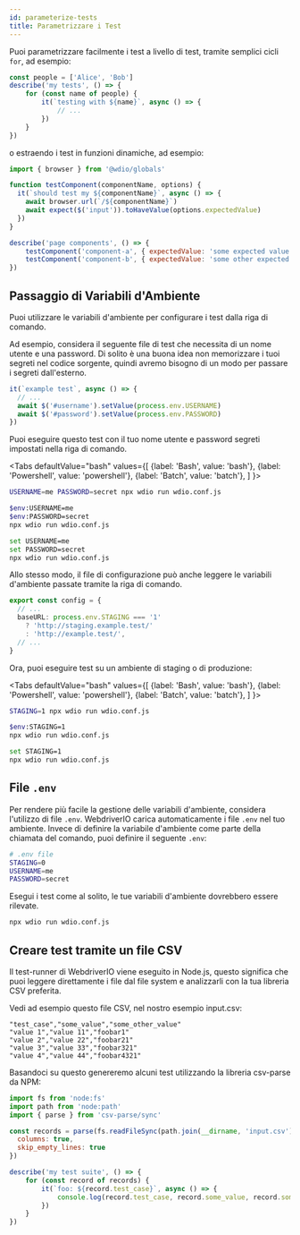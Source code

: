 ```yaml
---
id: parameterize-tests
title: Parametrizzare i Test
---
```


Puoi parametrizzare facilmente i test a livello di test, tramite semplici cicli `for`, ad esempio:

```ts title=example.spec.js
const people = ['Alice', 'Bob']
describe('my tests', () => {
    for (const name of people) {
        it(`testing with ${name}`, async () => {
            // ...
        })
    }
})
```

o estraendo i test in funzioni dinamiche, ad esempio:

```js title=dynamic.spec.js
import { browser } from '@wdio/globals'

function testComponent(componentName, options) {
  it(`should test my ${componentName}`, async () => {
    await browser.url(`/${componentName}`)
    await expect($('input')).toHaveValue(options.expectedValue)
  })
}

describe('page components', () => {
    testComponent('component-a', { expectedValue: 'some expected value' })
    testComponent('component-b', { expectedValue: 'some other expected value' })
})
```

## Passaggio di Variabili d'Ambiente

Puoi utilizzare le variabili d'ambiente per configurare i test dalla riga di comando.

Ad esempio, considera il seguente file di test che necessita di un nome utente e una password. Di solito è una buona idea non memorizzare i tuoi segreti nel codice sorgente, quindi avremo bisogno di un modo per passare i segreti dall'esterno.

```ts title=example.spec.ts
it(`example test`, async () => {
  // ...
  await $('#username').setValue(process.env.USERNAME)
  await $('#password').setValue(process.env.PASSWORD)
})
```

Puoi eseguire questo test con il tuo nome utente e password segreti impostati nella riga di comando.

<Tabs
  defaultValue="bash"
  values={[
    {label: 'Bash', value: 'bash'},
    {label: 'Powershell', value: 'powershell'},
    {label: 'Batch', value: 'batch'},
  ]
}>
<TabItem value="bash">

```sh
USERNAME=me PASSWORD=secret npx wdio run wdio.conf.js
```

</TabItem>
<TabItem value="powershell">

```sh
$env:USERNAME=me
$env:PASSWORD=secret
npx wdio run wdio.conf.js
```

</TabItem>
<TabItem value="batch">

```sh
set USERNAME=me
set PASSWORD=secret
npx wdio run wdio.conf.js
```

</TabItem>
</Tabs>

Allo stesso modo, il file di configurazione può anche leggere le variabili d'ambiente passate tramite la riga di comando.

```ts title=wdio.config.js
export const config = {
  // ...
  baseURL: process.env.STAGING === '1'
    ? 'http://staging.example.test/'
    : 'http://example.test/',
  // ...
}
```

Ora, puoi eseguire test su un ambiente di staging o di produzione:

<Tabs
  defaultValue="bash"
  values={[
    {label: 'Bash', value: 'bash'},
    {label: 'Powershell', value: 'powershell'},
    {label: 'Batch', value: 'batch'},
  ]
}>
<TabItem value="bash">

```sh
STAGING=1 npx wdio run wdio.conf.js
```

</TabItem>
<TabItem value="powershell">

```sh
$env:STAGING=1
npx wdio run wdio.conf.js
```

</TabItem>
<TabItem value="batch">

```sh
set STAGING=1
npx wdio run wdio.conf.js
```

</TabItem>
</Tabs>

## File `.env`

Per rendere più facile la gestione delle variabili d'ambiente, considera l'utilizzo di file `.env`. WebdriverIO carica automaticamente i file `.env` nel tuo ambiente. Invece di definire la variabile d'ambiente come parte della chiamata del comando, puoi definire il seguente `.env`:

```bash title=".env"
# .env file
STAGING=0
USERNAME=me
PASSWORD=secret
```

Esegui i test come al solito, le tue variabili d'ambiente dovrebbero essere rilevate.

```sh
npx wdio run wdio.conf.js
```

## Creare test tramite un file CSV

Il test-runner di WebdriverIO viene eseguito in Node.js, questo significa che puoi leggere direttamente i file dal file system e analizzarli con la tua libreria CSV preferita.

Vedi ad esempio questo file CSV, nel nostro esempio input.csv:

```csv
"test_case","some_value","some_other_value"
"value 1","value 11","foobar1"
"value 2","value 22","foobar21"
"value 3","value 33","foobar321"
"value 4","value 44","foobar4321"
```

Basandoci su questo genereremo alcuni test utilizzando la libreria csv-parse da NPM:

```js title=test.spec.ts
import fs from 'node:fs'
import path from 'node:path'
import { parse } from 'csv-parse/sync'

const records = parse(fs.readFileSync(path.join(__dirname, 'input.csv')), {
  columns: true,
  skip_empty_lines: true
})

describe('my test suite', () => {
    for (const record of records) {
        it(`foo: ${record.test_case}`, async () => {
            console.log(record.test_case, record.some_value, record.some_other_value)
        })
    }
})
```